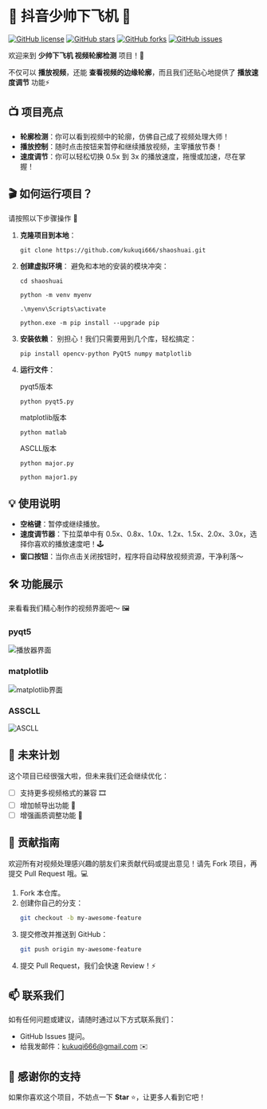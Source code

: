 # 🎥 抖音少帅下飞机 🚀

[![GitHub license](https://img.shields.io/github/license/Peyjee-W/sssfj)](https://github.com/kukuqi666/shaoshuai/blob/main/LICENSE)
[![GitHub stars](https://img.shields.io/github/stars/Peyjee-W/sssfj)](https://github.com/kukuqi666/shaoshuai/stargazers)
[![GitHub forks](https://img.shields.io/github/forks/Peyjee-W/sssfj)](https://github.com/kuukqi666/shaoshuai/network)
[![GitHub issues](https://img.shields.io/github/issues/Peyjee-W/sssfj)](https://github.com/kukuqi666/shaoshuai/issues)

欢迎来到 **少帅下飞机 视频轮廓检测** 项目！🎉

不仅可以 **播放视频**，还能 **查看视频的边缘轮廓**，而且我们还贴心地提供了 **播放速度调节** 功能⚡

## 📺 项目亮点
- **轮廓检测**：你可以看到视频中的轮廓，仿佛自己成了视频处理大师！
- **播放控制**：随时点击按钮来暂停和继续播放视频，主宰播放节奏！
- **速度调节**：你可以轻松切换 0.5x 到 3x 的播放速度，拖慢或加速，尽在掌握！
  

## 🎬 如何运行项目？
请按照以下步骤操作 🎈

1. **克隆项目到本地**：
     ```
     git clone https://github.com/kukuqi666/shaoshuai.git
     ```
	
2. **创建虚拟环境**：
    避免和本地的安装的模块冲突：
	
    ```
    cd shaoshuai
    ```

    ```
    python -m venv myenv
    ```

    ```
    .\myenv\Scripts\activate
    ```

    ```
    python.exe -m pip install --upgrade pip	
    ```
	
	
3. **安装依赖**：
    别担心！我们只需要用到几个库，轻松搞定：
	
    ```
    pip install opencv-python PyQt5 numpy matplotlib
    ```
4. **运行文件**：
   
    pyqt5版本
   
    ```
    python pyqt5.py
    ```
	
    matplotlib版本
	
    ```
    python matlab
    ```
    ASCLL版本
	
    ```
    python major.py
	
    python major1.py
    ```
	
## 💡 使用说明
- **空格键**：暂停或继续播放。
- **速度调节器**：下拉菜单中有 0.5x、0.8x、1.0x、1.2x、1.5x、2.0x、3.0x，选择你喜欢的播放速度吧！🕹️
- **窗口按钮**：当你点击关闭按钮时，程序将自动释放视频资源，干净利落～

## 🛠 功能展示
来看看我们精心制作的视频界面吧～ 🖼️

### pyqt5
![播放器界面](https://gitee.com/kukuqi666/images/raw/master/201.png)

### matplotlib
![matplotlib界面](https://gitee.com/kukuqi666/images/raw/master/200.png)

### ASSCLL
![ASCLL](https://gitee.com/kukuqi666/images/raw/master/202.png)

## 🤔 未来计划
这个项目已经很强大啦，但未来我们还会继续优化：
- [ ] 支持更多视频格式的兼容 🎞️
- [ ] 增加帧导出功能 📸
- [ ] 增强画质调整功能 🌈

## 👫 贡献指南
欢迎所有对视频处理感兴趣的朋友们来贡献代码或提出意见！请先 Fork 项目，再提交 Pull Request 哦。💻

1. Fork 本仓库。
2. 创建你自己的分支：
    ```bash
    git checkout -b my-awesome-feature
    ```
3. 提交修改并推送到 GitHub：
    ```bash
    git push origin my-awesome-feature
    ```
4. 提交 Pull Request，我们会快速 Review！⚡

## 📫 联系我们
如有任何问题或建议，请随时通过以下方式联系我们：
- GitHub Issues 提问。
- 给我发邮件：kukuqi666@gmail.com ✉️

## 🌟 感谢你的支持
如果你喜欢这个项目，不妨点一下 **Star** ⭐，让更多人看到它吧！










